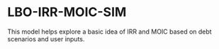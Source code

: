 # LBO-IRR-MOIC-SIM
This model helps explore a basic idea of IRR and MOIC based on debt scenarios and user inputs.
